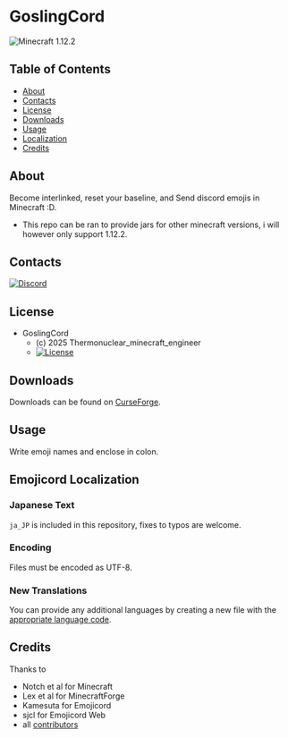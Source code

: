 # GoslingCord
![Minecraft 1.12.2](https://img.shields.io/badge/Minecraft-1.12.2-green.svg?style=flat)


## Table of Contents

* [About](#about)
* [Contacts](#contacts)
* [License](#license)
* [Downloads](#downloads)
* [Usage](#usage)
* [Localization](#emojicord-localization)
* [Credits](#credits)

## About

Become interlinked, reset your baseline, and Send discord emojis in Minecraft :D.
* This repo can be ran to provide jars for other minecraft versions, i will however only support 1.12.2.

## Contacts

[![Discord](https://discordapp.com/assets/bb408e0343ddedc0967f246f7e89cebf.svg)](https://discord.gg/FqxBJwKP)

## License

* GoslingCord
  - (c) 2025 Thermonuclear_minecraft_engineer
  - [![License](https://img.shields.io/badge/license-MIT-blue.svg?style=flat)](https://opensource.org/licenses/mit-license.php)

## Downloads

Downloads can be found on [CurseForge]([https://www.curseforge.com/minecraft/mc-mods/goslingcord]).

## Usage

Write emoji names and enclose in colon.

## Emojicord Localization

### Japanese Text

`ja_JP` is included in this repository, fixes to typos are welcome.

### Encoding

Files must be encoded as UTF-8.

### New Translations

You can provide any additional languages by creating a new file with the [appropriate language code](http://download1.parallels.com/SiteBuilder/Windows/docs/3.2/en_US/sitebulder-3.2-win-sdk-localization-pack-creation-guide/30801.htm).

## Credits

Thanks to

* Notch et al for Minecraft
* Lex et al for MinecraftForge
* Kamesuta for Emojicord
* sjcl for Emojicord Web
* all [contributors](https://github.com/Team-Fruit/Emojicord/graphs/contributors)
